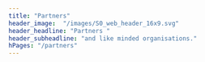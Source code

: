```yaml
--- 
title: "Partners" 
header_image:  "/images/S0_web_header_16x9.svg"
header_headline: "Partners "
header_subheadline: "and like minded organisations."
hPages: "/partners"
---  
```

 
